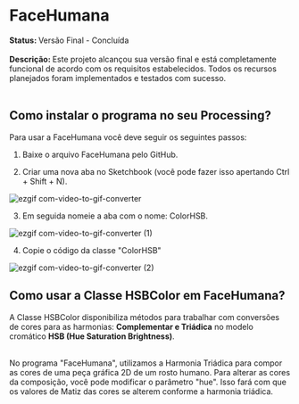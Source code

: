 <h1> FaceHumana </h1>
<strong> Status: </strong> Versão Final - Concluída
<br> <br>
<strong> Descrição: </strong> Este projeto alcançou sua versão final e está completamente funcional de acordo com os requisitos estabelecidos. Todos os recursos planejados foram implementados e testados com sucesso. <br> <br>

## Como instalar o programa no seu Processing?
Para usar a FaceHumana você deve seguir os seguintes passos:

1) Baixe o arquivo FaceHumana pelo GitHub.

2) Criar uma nova aba no Sketchbook (você pode fazer isso apertando Ctrl + Shift + N).

![ezgif com-video-to-gif-converter](https://github.com/GuilhermeAlvesTeixeira/FaceHumana/assets/117122019/979aef73-8e58-4753-aec7-230dd90e59b7)

3) Em seguida nomeie a aba com o nome: ColorHSB.

![ezgif com-video-to-gif-converter (1)](https://github.com/GuilhermeAlvesTeixeira/FaceHumana/assets/117122019/dec9dcec-7735-46c3-a044-e287d3dd798a)

4) Copie o código da classe "ColorHSB"

![ezgif com-video-to-gif-converter (2)](https://github.com/GuilhermeAlvesTeixeira/FaceHumana/assets/117122019/d2748989-c1ae-4e09-b566-4463887dad19)

## Como usar a Classe HSBColor em FaceHumana?

A Classe HSBColor disponibiliza métodos para trabalhar com conversões de cores para as harmonias: <strong>Complementar e Triádica</strong> no modelo cromático <strong>HSB (Hue Saturation Brightness)</strong>.<br><br>

No programa "FaceHumana", utilizamos a Harmonia Triádica para compor as cores de uma peça gráfica 2D de um rosto humano. Para alterar as cores da composição, você pode modificar o parâmetro "hue". Isso fará com que os valores de Matiz das cores se alterem conforme a harmonia triádica.





